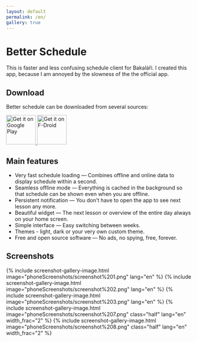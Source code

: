 ```yaml
---
layout: default
permalink: /en/
gallery: true
---
```


# Better Schedule

This is faster and less confusing schedule client for Bakaláři. I created this app,
because I am annoyed by the slowness of the the official app.

## Download

Better schedule can be downloaded from several sources:

<a href="https://play.google.com/store/apps/details?id=cz.vitskalicky.lepsirozvrh&utm_source=website&pcampaignid=pcampaignidMKT-Other-global-all-co-prtnr-py-PartBadge-Mar2515-1">
    <img alt='Get it on Google Play' height="80px" src='https://play.google.com/intl/en_us/badges/static/images/badges/en_badge_web_generic.png'/>
</a>
<a href="https://f-droid.org/packages/cz.vitskalicky.lepsirozvrh">
    <img src="https://fdroid.gitlab.io/artwork/badge/get-it-on-en.png" alt="Get it on F-Droid" height="80px">
</a>
<a href="https://github.com/vitSkalicky/lepsi-rozvrh/releases/tag/{{ site.git-tag }}"><i class="svg-icon github" style="height: 80px; width: 80px; background-size: cover;"></i></a>

## Main features

- Very fast schedule loading — Combines offline and online data to display schedule within a second.
- Seamless offline mode — Everything is cached in the background so that schedule can be shown even when you are offline.
- Persistent notification — You don't have to open the app to see next lesson any more.
- Beautiful widget — The next lesson or overview of the entire day always on your home screen.
- Simple interface — Easy switching between weeks.
- Themes - light, dark or your very own custom theme.
- Free and open source software — No ads, no spying, free, forever.

## Screenshots

<p class="gallery-box clearfix">
{% include screenshot-gallery-image.html image="phoneScreenshots/screenshot%201.png" lang="en" %}
{% include screenshot-gallery-image.html image="phoneScreenshots/screenshot%202.png" lang="en" %}
{% include screenshot-gallery-image.html image="phoneScreenshots/screenshot%203.png" lang="en" %}
{% include screenshot-gallery-image.html image="phoneScreenshots/screenshot%207.png" class="half" lang="en" width_frac="2" %}
{% include screenshot-gallery-image.html image="phoneScreenshots/screenshot%208.png" class="half" lang="en" width_frac="2" %}
</p>